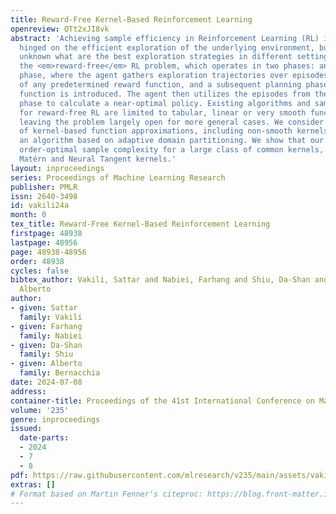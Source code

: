 ```yaml
---
title: Reward-Free Kernel-Based Reinforcement Learning
openreview: QTt2xJI8vk
abstract: 'Achieving sample efficiency in Reinforcement Learning (RL) is primarily
  hinged on the efficient exploration of the underlying environment, but it is still
  unknown what are the best exploration strategies in different settings. We consider
  the <em>reward-free</em> RL problem, which operates in two phases: an exploration
  phase, where the agent gathers exploration trajectories over episodes irrespective
  of any predetermined reward function, and a subsequent planning phase, where a reward
  function is introduced. The agent then utilizes the episodes from the exploration
  phase to calculate a near-optimal policy. Existing algorithms and sample complexities
  for reward-free RL are limited to tabular, linear or very smooth function approximations,
  leaving the problem largely open for more general cases. We consider a broad range
  of kernel-based function approximations, including non-smooth kernels, and propose
  an algorithm based on adaptive domain partitioning. We show that our algorithm achieves
  order-optimal sample complexity for a large class of common kernels, which includes
  Matérn and Neural Tangent kernels.'
layout: inproceedings
series: Proceedings of Machine Learning Research
publisher: PMLR
issn: 2640-3498
id: vakili24a
month: 0
tex_title: Reward-Free Kernel-Based Reinforcement Learning
firstpage: 48938
lastpage: 48956
page: 48938-48956
order: 48938
cycles: false
bibtex_author: Vakili, Sattar and Nabiei, Farhang and Shiu, Da-Shan and Bernacchia,
  Alberto
author:
- given: Sattar
  family: Vakili
- given: Farhang
  family: Nabiei
- given: Da-Shan
  family: Shiu
- given: Alberto
  family: Bernacchia
date: 2024-07-08
address:
container-title: Proceedings of the 41st International Conference on Machine Learning
volume: '235'
genre: inproceedings
issued:
  date-parts:
  - 2024
  - 7
  - 8
pdf: https://raw.githubusercontent.com/mlresearch/v235/main/assets/vakili24a/vakili24a.pdf
extras: []
# Format based on Martin Fenner's citeproc: https://blog.front-matter.io/posts/citeproc-yaml-for-bibliographies/
---
```

